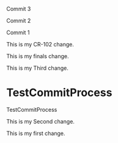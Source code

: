 
Commit 3

Commit 2

Commit 1

This is my CR-102  change.

This is my finals  change.

This is my Third change.

TestCommitProcess
=================

TestCommitProcess

This is my Second change.

This is my first change.
